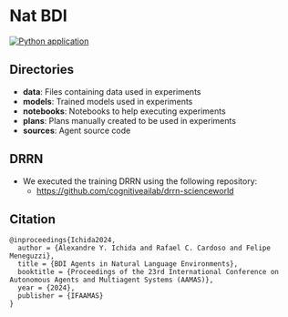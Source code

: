 # Nat BDI

[![Python application](https://github.com/yukioichida/nat-bdi/actions/workflows/python-app.yml/badge.svg?branch=main)](https://github.com/yukioichida/nat-bdi/actions/workflows/python-app.yml)


## Directories
- **data**: Files containing data used in experiments
- **models**: Trained models used in experiments
- **notebooks**: Notebooks to help executing experiments
- **plans**: Plans manually created to be used in experiments
- **sources**: Agent source code

## DRRN
- We executed the training DRRN using the following repository:
  - https://github.com/cognitiveailab/drrn-scienceworld

## Citation
```
@inproceedings{Ichida2024,
  author = {Alexandre Y. Ichida and Rafael C. Cardoso and Felipe Meneguzzi},
  title = {BDI Agents in Natural Language Environments},
  booktitle = {Proceedings of the 23rd International Conference on Autonomous Agents and Multiagent Systems (AAMAS)},
  year = {2024},
  publisher = {IFAAMAS}
}
```

